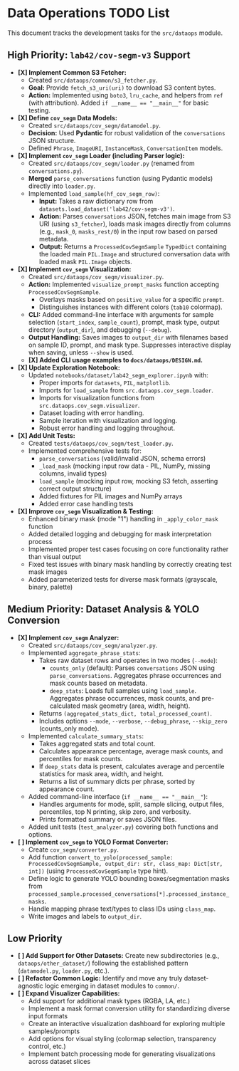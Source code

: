 # Data Operations TODO List

This document tracks the development tasks for the `src/dataops` module.

## High Priority: `lab42/cov-segm-v3` Support

*   **[X] Implement Common S3 Fetcher:**
    *   Created `src/dataops/common/s3_fetcher.py`.
    *   **Goal:** Provide `fetch_s3_uri(uri)` to download S3 content bytes.
    *   **Action:** Implemented using `boto3`, `lru_cache`, and helpers from `ref` (with attribution). Added `if __name__ == "__main__"` for basic testing.
*   **[X] Define `cov_segm` Data Models:**
    *   Created `src/dataops/cov_segm/datamodel.py`.
    *   **Decision:** Used **Pydantic** for robust validation of the `conversations` JSON structure.
    *   Defined `Phrase`, `ImageURI`, `InstanceMask`, `ConversationItem` models.
*   **[X] Implement `cov_segm` Loader (including Parser logic):**
    *   Created `src/dataops/cov_segm/loader.py` (renamed from `conversations.py`).
    *   **Merged** `parse_conversations` function (using Pydantic models) directly into `loader.py`.
    *   Implemented `load_sample(hf_cov_segm_row)`:
        *   **Input:** Takes a raw dictionary row from `datasets.load_dataset('lab42/cov-segm-v3')`.
        *   **Action:** Parses `conversations` JSON, fetches main image from S3 URI (using `s3_fetcher`), loads mask images directly from columns (e.g., `mask_0`, `masks_rest/0`) in the input row based on parsed metadata.
        *   **Output:** Returns a `ProcessedCovSegmSample` `TypedDict` containing the loaded main `PIL.Image` and structured conversation data with loaded mask `PIL.Image` objects.
*   **[X] Implement `cov_segm` Visualization:**
    *   Created `src/dataops/cov_segm/visualizer.py`.
    *   **Action:** Implemented `visualize_prompt_masks` function accepting `ProcessedCovSegmSample`.
        *   Overlays masks based on `positive_value` for a specific `prompt`.
        *   Distinguishes instances with different colors (`tab10` colormap).
    *   **CLI:** Added command-line interface with arguments for sample selection (`start_index`, `sample_count`), prompt, mask type, output directory (`output_dir`), and debugging (`--debug`).
    *   **Output Handling:** Saves images to `output_dir` with filenames based on sample ID, prompt, and mask type. Suppresses interactive display when saving, unless `--show` is used.
    *   **[X] Added CLI usage examples to `docs/dataops/DESIGN.md`.**
*   **[X] Update Exploration Notebook:**
    *   Updated `notebooks/dataset/lab42_segm_explorer.ipynb` with:
        *   Proper imports for `datasets`, `PIL`, `matplotlib`.
        *   Imports for `load_sample` from `src.dataops.cov_segm.loader`.
        *   Imports for visualization functions from `src.dataops.cov_segm.visualizer`.
        *   Dataset loading with error handling.
        *   Sample iteration with visualization and logging.
        *   Robust error handling and logging throughout.
*   **[X] Add Unit Tests:**
    *   Created `tests/dataops/cov_segm/test_loader.py`.
    *   Implemented comprehensive tests for:
        *   `parse_conversations` (valid/invalid JSON, schema errors)
        *   `_load_mask` (mocking input row data - PIL, NumPy, missing columns, invalid types)
        *   `load_sample` (mocking input row, mocking S3 fetch, asserting correct output structure)
        *   Added fixtures for PIL images and NumPy arrays
        *   Added error case handling tests
*   **[X] Improve `cov_segm` Visualization & Testing:**
    *   Enhanced binary mask (mode "1") handling in `_apply_color_mask` function
    *   Added detailed logging and debugging for mask interpretation process
    *   Implemented proper test cases focusing on core functionality rather than visual output
    *   Fixed test issues with binary mask handling by correctly creating test mask images
    *   Added parameterized tests for diverse mask formats (grayscale, binary, palette)

## Medium Priority: Dataset Analysis & YOLO Conversion

*   **[X] Implement `cov_segm` Analyzer:**
    *   Created `src/dataops/cov_segm/analyzer.py`.
    *   Implemented `aggregate_phrase_stats`:
        *   Takes raw dataset rows and operates in two modes (`--mode`):
            *   `counts_only` (default): Parses `conversations` JSON using `parse_conversations`. Aggregates phrase occurrences and mask counts based on metadata.
            *   `deep_stats`: Loads full samples using `load_sample`. Aggregates phrase occurrences, mask counts, and pre-calculated mask geometry (area, width, height).
        *   Returns `(aggregated_stats_dict, total_processed_count)`.
        *   Includes options `--mode`, `--verbose`, `--debug_phrase`, `--skip_zero` (counts_only mode).
    *   Implemented `calculate_summary_stats`:
        *   Takes aggregated stats and total count.
        *   Calculates appearance percentage, average mask counts, and percentiles for mask counts.
        *   If `deep_stats` data is present, calculates average and percentile statistics for mask area, width, and height.
        *   Returns a list of summary dicts per phrase, sorted by appearance count.
    *   Added command-line interface (`if __name__ == "__main__"`):
        *   Handles arguments for mode, split, sample slicing, output files, percentiles, top N printing, skip zero, and verbosity.
        *   Prints formatted summary or saves JSON files.
    *   Added unit tests (`test_analyzer.py`) covering both functions and options.
*   **[ ] Implement `cov_segm` to YOLO Format Converter:**
    *   Create `cov_segm/converter.py`.
    *   Add function `convert_to_yolo(processed_sample: ProcessedCovSegmSample, output_dir: str, class_map: Dict[str, int])` (using `ProcessedCovSegmSample` type hint).
    *   Define logic to generate YOLO bounding boxes/segmentation masks from `processed_sample.processed_conversations[*].processed_instance_masks`.
    *   Handle mapping phrase text/types to class IDs using `class_map`.
    *   Write images and labels to `output_dir`.

## Low Priority

*   **[ ] Add Support for Other Datasets:** Create new subdirectories (e.g., `dataops/other_dataset/`) following the established pattern (`datamodel.py`, `loader.py`, etc.).
*   **[ ] Refactor Common Logic:** Identify and move any truly dataset-agnostic logic emerging in dataset modules to `common/`.
*   **[ ] Expand Visualizer Capabilities:**
    *   Add support for additional mask types (RGBA, LA, etc.)
    *   Implement a mask format conversion utility for standardizing diverse input formats
    *   Create an interactive visualization dashboard for exploring multiple samples/prompts
    *   Add options for visual styling (colormap selection, transparency control, etc.)
    *   Implement batch processing mode for generating visualizations across dataset slices